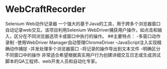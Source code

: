# WebCraftRecorder
Selenium Web动作记录器    一个强大的基于Java的工具，用于跨多个浏览器窗口自动记录web交互。该项目利用Selenium WebDriver捕获用户操作，如点击和输入，区分在不同浏览器选项卡或窗口中执行的操作。    ##主要特点：  -多窗口动作录制  -使用WebDriver Manager自动管理ChromeDriver  -JavaScript注入实现精确动作捕捉  -并发处理多个浏览器窗口  -将记录的操作导出到文本文件  -明确区分不同窗口中的操作    非常适合希望根据真实用户行为创建详细交互日志或生成测试脚本的QA工程师、web开发人员和自动化专家。
